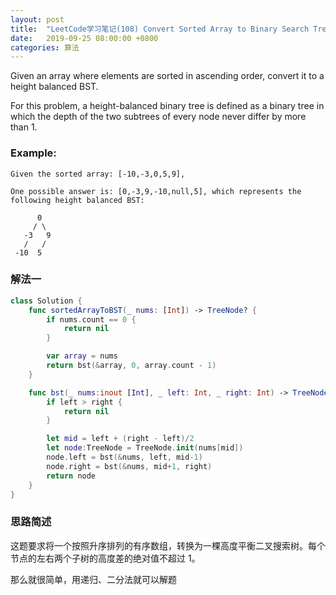 ```yaml
---
layout: post
title:  "LeetCode学习笔记(108) Convert Sorted Array to Binary Search Tree"
date:   2019-09-25 08:00:00 +0800
categories: 算法
---
```


Given an array where elements are sorted in ascending order, convert it to a height balanced BST.

For this problem, a height-balanced binary tree is defined as a binary tree in which the depth of the two subtrees of every node never differ by more than 1.

### Example:

```
Given the sorted array: [-10,-3,0,5,9],

One possible answer is: [0,-3,9,-10,null,5], which represents the following height balanced BST:

      0
     / \
   -3   9
   /   /
 -10  5
```

### 解法一

```swift
class Solution {
    func sortedArrayToBST(_ nums: [Int]) -> TreeNode? {
        if nums.count == 0 {
            return nil
        }

        var array = nums
        return bst(&array, 0, array.count - 1)
    }

    func bst(_ nums:inout [Int], _ left: Int, _ right: Int) -> TreeNode? {
        if left > right {
            return nil
        }

        let mid = left + (right - left)/2
        let node:TreeNode = TreeNode.init(nums[mid])
        node.left = bst(&nums, left, mid-1)
        node.right = bst(&nums, mid+1, right)
        return node
    }
}
```

### 思路简述

这题要求将一个按照升序排列的有序数组，转换为一棵高度平衡二叉搜索树。每个节点的左右两个子树的高度差的绝对值不超过 1。

那么就很简单，用递归、二分法就可以解题

